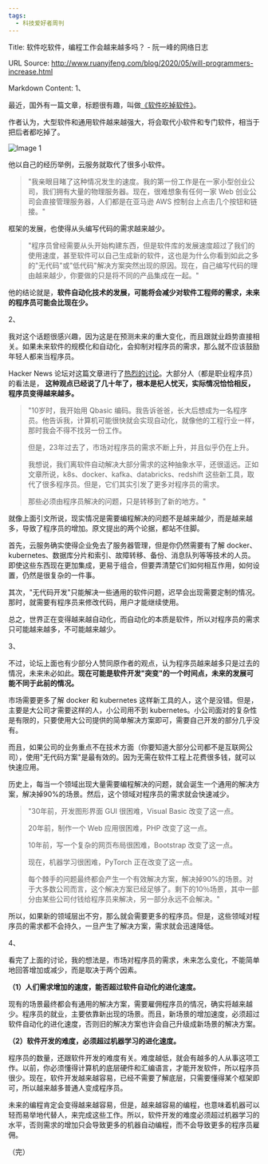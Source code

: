 ```yaml
---
tags:
  - 科技爱好者周刊
---
```

Title: 软件吃软件，编程工作会越来越多吗？ - 阮一峰的网络日志

URL Source: http://www.ruanyifeng.com/blog/2020/05/will-programmers-increase.html

Markdown Content:
1、

最近，国外有一篇文章，标题很有趣，叫做[《软件吃掉软件》](https://themargins.substack.com/p/software-will-eat-software-in-a-remote)。

作者认为，大型软件和通用软件越来越强大，将会取代小软件和专门软件，相当于把后者都吃掉了。

![Image 1](https://www.wangbase.com/blogimg/asset/202005/bg2020052607.jpg)

他以自己的经历举例，云服务就取代了很多小软件。

> "我亲眼目睹了这种情况发生的速度。我的第一份工作是在一家小型创业公司，我们拥有大量的物理服务器。现在，很难想象有任何一家 Web 创业公司会直接管理服务器，人们都是在亚马逊 AWS 控制台上点击几个按钮和链接。"

框架的发展，也使得从头编写代码的需求越来越少。

> "程序员曾经需要从头开始构建东西，但是软件库的发展速度超过了我们的使用速度，甚至软件可以自己生成新的软件，这也是为什么你看到如此之多的"无代码"或"低代码"解决方案突然出现的原因。现在，自己编写代码的理由越来越少，你要做的只是将不同的产品集成在一起。"

他的结论就是，**软件自动化技术的发展，可能将会减少对软件工程师的需求，未来的程序员可能会比现在少。**

2、

我对这个话题很感兴趣，因为这是在预测未来的重大变化，而且跟就业趋势直接相关。如果未来软件的规模化和自动化，会抑制对程序员的需求，那么就不应该鼓励年轻人都来当程序员。

Hacker News 论坛对这篇文章进行了[热烈的讨论](https://news.ycombinator.com/item?id=23297463)。大部分人（都是职业程序员）的看法是， **这种观点已经说了几十年了，根本是杞人忧天，实际情况恰恰相反，程序员变得越来越多。**

> "10岁时，我开始用 Qbasic 编码。我告诉爸爸，长大后想成为一名程序员。他告诉我，计算机可能很快就会实现自动化，就像他的工程行业一样，那时我会不得不找另一份工作。
> 
> 但是，23年过去了，市场对程序员的需求不断上升，并且似乎仍在上升。
> 
> 我想说，我们离软件自动解决大部分需求的这种抽象水平，还很遥远。正如文章所说，k8s、docker、kafka、databricks、redshift 这些新工具，取代了很多程序员。但是，它们其实引发了更多对程序员的需求。
> 
> 那些必须由程序员解决的问题，只是转移到了新的地方。"

就像上面引文所说，现实情况是需要编程解决的问题不是越来越少，而是越来越多，导致了程序员的增加。原文提出的两个论据，都站不住脚。

首先，云服务确实使得企业免去了服务器管理，但是你仍然需要有了解 docker、kubernetes、数据库分片和索引、故障转移、备份、消息队列等等技术的人员。即使这些东西现在更加集成，更易于组合，但要弄清楚它们如何相互作用，如何设置，仍然是很复杂的一件事。

其次，"无代码开发"只能解决一些通用的软件问题，迟早会出现需要定制的情况。那时，就需要有程序员来修改代码，用户才能继续使用。

总之，世界正在变得越来越自动化，而自动化的本质是软件，所以对程序员的需求只可能越来越多，不可能越来越少。

3、

不过，论坛上面也有少部分人赞同原作者的观点，认为程序员越来越多只是过去的情况，未来未必如此。**现在可能是软件开发"突变"的一个时间点，未来的发展可能不同于此前的情况。**

市场需要更多了解 docker 和 kubernetes 这样新工具的人，这个是没错。但是，主要是大公司才需要这样的人，小公司用不到 kubernetes。小公司面对的复杂性是有限的，只要使用大公司提供的简单解决方案即可，需要自己开发的部分几乎没有。

而且，如果公司的业务重点不在技术方面（你要知道大部分公司都不是互联网公司），使用"无代码方案"是最有效的。因为无需在软件工程上花费很多钱，就可以快速应用。

历史上，每当一个领域出现大量需要编程解决的问题，就会诞生一个通用的解决方案，解决掉90%的场景。然后，这个领域对程序员的需求就会快速减少。

> "30年前，开发图形界面 GUI 很困难，Visual Basic 改变了这一点。
> 
> 20年前，制作一个 Web 应用很困难，PHP 改变了这一点。
> 
> 10年前，写一个复杂的网页布局很困难，Bootstrap 改变了这一点。
> 
> 现在，机器学习很困难，PyTorch 正在改变了这一点。
> 
> 每个棘手的问题最终都会产生一个有效解决方案，解决掉90%的场景。对于大多数公司而言，这个解决方案已经足够了。剩下的10％场景，其中一部分由某些公司付钱给程序员来解决，另一部分永远不会解决。"

所以，如果新的领域层出不穷，那么就会需要更多的程序员。但是，这些领域对程序员的需求都不会持久，一旦产生了解决方案，需求就会迅速降低。

4、

看完了上面的讨论，我的想法是，市场对程序员的需求，未来怎么变化，不能简单地回答增加或减少，而是取决于两个因素。

**（1）人们需求增加的速度，能否超过软件自动化的进化速度。**

现有的场景最终都会有通用的解决方案，需要雇佣程序员的情况，确实将越来越少。程序员的就业，主要依靠新出现的场景。而且，新场景的增加速度，必须超过软件自动化的进化速度，否则旧的解决方案也许会自己升级成新场景的解决方案。

**（2）软件开发的难度，必须超过机器学习的进化速度。**

程序员的数量，还跟软件开发的难度有关。难度越低，就会有越多的人从事这项工作。以前，你必须懂得计算机的底层硬件和汇编语言，才能开发软件，所以程序员很少。现在，软件开发越来越容易，已经不需要了解底层，只需要懂得某个框架即可，所以越来越多普通人变成程序员。

未来的编程肯定会变得越来越容易，但是，越来越容易的编程，也意味着机器可以轻而易举地代替人，来完成这些工作。所以，软件开发的难度必须超过机器学习的水平，否则需求的增加只会导致更多的机器自动编程，而不会导致更多的程序员雇佣。

（完）
